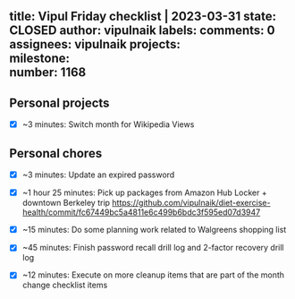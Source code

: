title:	Vipul Friday checklist | 2023-03-31
state:	CLOSED
author:	vipulnaik
labels:	
comments:	0
assignees:	vipulnaik
projects:	
milestone:	
number:	1168
--
## Personal projects

- [x] ~3 minutes: Switch month for Wikipedia Views

## Personal chores

- [x] ~3 minutes: Update an expired password
- [x] ~1 hour 25 minutes: Pick up packages from Amazon Hub Locker + downtown Berkeley trip https://github.com/vipulnaik/diet-exercise-health/commit/fc67449bc5a4811e6c499b6bdc3f595ed07d3947
- [x] ~15 minutes: Do some planning work related to Walgreens shopping list
- [x] ~45 minutes: Finish password recall drill log and 2-factor recovery drill log
- [x] ~12 minutes: Execute on more cleanup items that are part of the month change checklist items
 
